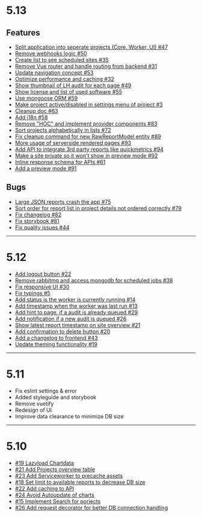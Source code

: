 # 5.13

## Features

- [Split application into seperate projects (Core, Worker, UI) #47](https://github.com/lighthouse-dashboard/lighthouse-dashboard/issues/47)
- [Remove webhooks logic #50](https://github.com/lighthouse-dashboard/lighthouse-dashboard/issues/50)
- [Create list to see scheduled sites #35](https://github.com/lighthouse-dashboard/lighthouse-dashboard/issues/35)
- [Remove Vue router and handle routing from backend #31](https://github.com/lighthouse-dashboard/lighthouse-dashboard/issues/31)
- [Update navigation concept #53](https://github.com/lighthouse-dashboard/lighthouse-dashboard/issues/53)
- [Optimize performance and caching #32](https://github.com/lighthouse-dashboard/lighthouse-dashboard/issues/32)
- [Show thumbnail of LH audit for each page #49](https://github.com/lighthouse-dashboard/lighthouse-dashboard/issues/49)
- [Show license and list of used software #55](https://github.com/lighthouse-dashboard/lighthouse-dashboard/issues/55)
- [Use mongoose ORM #59](https://github.com/lighthouse-dashboard/lighthouse-dashboard/issues/59)
- [Make project active/disabled in settings menu of project #3](https://github.com/lighthouse-dashboard/lighthouse-dashboard/issues/3)
- [Cleanup doc #63](https://github.com/lighthouse-dashboard/lighthouse-dashboard/issues/63)
- [Add i18n #58](https://github.com/lighthouse-dashboard/lighthouse-dashboard/issues/58)
- [Remove "HOC" and implement provider components #83](https://github.com/lighthouse-dashboard/lighthouse-dashboard/issues/83)
- [Sort projects alphabetically in lists #72](https://github.com/lighthouse-dashboard/lighthouse-dashboard/issues/72)
- [Fix cleanup command for new RawReportModel entity #89](https://github.com/lighthouse-dashboard/lighthouse-dashboard/issues/89)
- [More usage of serverside rendered pages #93](https://github.com/lighthouse-dashboard/lighthouse-dashboard/issues/93)
- [Add API to integrate 3rd party reports like quickmetrics #94](https://github.com/lighthouse-dashboard/lighthouse-dashboard/issues/94)
- [Make a site private so it won't show in preview mode #92](https://github.com/lighthouse-dashboard/lighthouse-dashboard/issues/92)
- [Inline response schema for APIs #61](https://github.com/lighthouse-dashboard/lighthouse-dashboard/issues/61)
- [Add a preview mode #91](https://github.com/lighthouse-dashboard/lighthouse-dashboard/issues/91)

## Bugs

- [Large JSON reports crash the app #75](https://github.com/lighthouse-dashboard/lighthouse-dashboard/issues/75)
- [Sort order for report list in project details not ordered correctly #79](https://github.com/lighthouse-dashboard/lighthouse-dashboard/issues/79)
- [Fix changelog #82](https://github.com/lighthouse-dashboard/lighthouse-dashboard/issues/82)
- [Fix storybook #81](https://github.com/lighthouse-dashboard/lighthouse-dashboard/issues/81)
- [Fix quality issues #44](https://github.com/lighthouse-dashboard/lighthouse-dashboard/issues/44)

---

# 5.12
- [Add logout button #22](https://github.com/faebeee/lighthouse-dashboard/issues/22)
- [Remove rabbitmq and access mongodb for scheduled jobs #38](https://github.com/faebeee/lighthouse-dashboard/issues/38)
- [Fix responsive UI #30](https://github.com/faebeee/lighthouse-dashboard/issues/30)
- [Fix typings #5](https://github.com/faebeee/lighthouse-dashboard/issues/5)
- [Add status is the worker is currently running #14](https://github.com/faebeee/lighthouse-dashboard/issues/#14)
- [Add timestamp when the worker was last run #13](https://github.com/faebeee/lighthouse-dashboard/issues/#13)
- [Add hint to page, if a audit is already queued #29](https://github.com/faebeee/lighthouse-dashboard/issues/#29)
- [Add notification if a new audit is queued #26](https://github.com/faebeee/lighthouse-dashboard/issues/#26)
- [Show latest report timestamp on site overview #21](https://github.com/faebeee/lighthouse-dashboard/issues/#21)
- [Add confirmation to delete button #20](https://github.com/faebeee/lighthouse-dashboard/issues/#20)
- [Add a changelog to frontend #43](https://github.com/faebeee/lighthouse-dashboard/issues/#43)
- [Update theming functionality #19](https://github.com/faebeee/lighthouse-dashboard/issues/#19)

---

# 5.11
- Fix eslint settings & error
- Added styleguide and storybook
- Remove vuetify
- Redesign of UI
- Improve data clearance to minimize DB size

---

# 5.10
- [#19 Lazyload Chartdata](https://github.com/dreipol/lighthouse-dashboard/issues/19)
- [#21 Add Projects overview table](https://github.com/dreipol/lighthouse-dashboard/issues/21)
- [#23 Add Serviceworker to precache assets](https://github.com/dreipol/lighthouse-dashboard/issues/23)
- [#18 Set limit to available reports to decrease DB size](https://github.com/dreipol/lighthouse-dashboard/issues/18)
- [#22 Add caching to API](https://github.com/dreipol/lighthouse-dashboard/issues/22)
- [#24 Avoid Autoupdate of charts](https://github.com/dreipol/lighthouse-dashboard/issues/24)
- [#15 Implement Search for porjects](https://github.com/dreipol/lighthouse-dashboard/issues/15)
- [#26 Add request decorator for better DB connection handling](https://github.com/dreipol/lighthouse-dashboard/issues/26)
